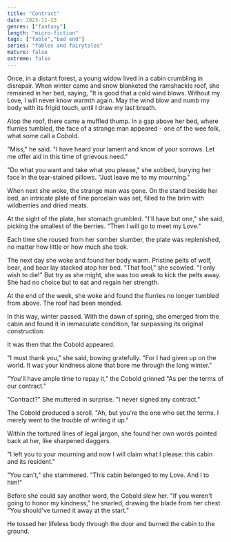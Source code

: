 ```yaml
---
title: "Contract"
date: 2023-11-23
genres: ["fantasy"]
length: "micro-fiction"
tags: ["fable","bad end"]
series: "fables and fairytales"
mature: false
extreme: false
---
```

Once, in a distant forest, a young widow lived in a cabin crumbling in disrepair. When winter came and snow blanketed the ramshackle roof, she remained in her bed, saying, "It is good that a cold wind blows. Without my Love, I will never know warmth again. May the wind blow and numb my body with its frigid touch, until I draw my last breath.

Atop the roof, there came a muffled thump. In a gap above her bed, where flurries tumbled, the face of a strange man appeared - one of the wee folk, what some call a Cobold. 

"Miss," he said. "I have heard your lament and know of your sorrows. Let me offer aid in this time of grievous need."

"Do what you want and take what you please," she sobbed, burying her face in the tear-stained pillows. "Just leave me to my mourning."

When next she woke, the strange man was gone. On the stand beside her bed, an intricate plate of fine porcelain was set, filled to the brim with wildberries and dried meats. 

At the sight of the plate, her stomach grumbled. "I'll have but one," she said, picking the smallest of the berries. "Then I will go to meet my Love."

Each time she roused from her somber slumber, the plate was replenished, no matter  how little or how much she took.

The next day she woke and found her body warm. Pristine pelts of wolf, bear, and boar lay stacked atop her bed. "That fool," she scowled. "I only wish to die!" But try as she might, she was too weak to kick the pelts away. She had no choice but to eat and regain her strength.

At the end of the week, she woke and found the flurries no longer tumbled from above. The roof had been mended.

In this way, winter passed. With the dawn of spring, she emerged from the cabin and found it in immaculate condition, far surpassing its original construction.

It was then that the Cobold appeared.

"I must thank you," she said, bowing gratefully. "For I had given up on the world. It was your kindness alone that bore me through the long winter."

"You'll have ample time to repay it," the Cobold grinned "As per the terms of our contract."

"Contract?" She muttered in surprise. "I never signed any contract."

The Cobold produced a scroll. "Ah, but you're the one who set the terms. I merely went to the trouble of writing it up."

Within the tortured lines of legal jargon, she found her own words pointed back at her, like sharpened daggers.

"I left you to your mourning and now I will claim what I please: this cabin and its resident."

"You can't," she stammered. "This cabin belonged to my Love. And I to him!"

Before she could say another word, the Cobold slew her. "If you weren't going to honor my kindness," he snarled, drawing the blade from her chest. "You should've turned it away at the start."

He tossed her lifeless body through the door and burned the cabin to the ground.
